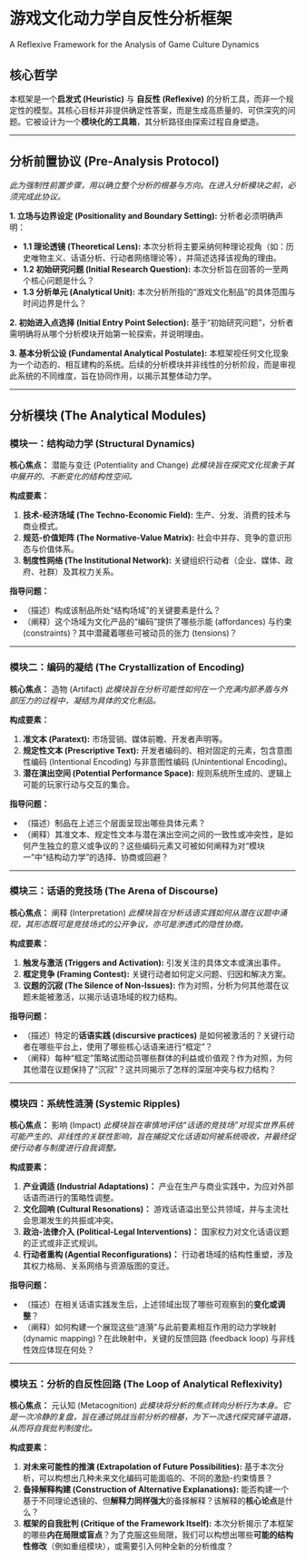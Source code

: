# 游戏文化动力学自反性分析框架
A Reflexive Framework for the Analysis of Game Culture Dynamics

## 核心哲学
本框架是一个**启发式 (Heuristic)** 与 **自反性 (Reflexive)** 的分析工具，而非一个规定性的模型。其核心目标并非提供确定性答案，而是生成高质量的、可供深究的问题。它被设计为一个**模块化的工具箱**，其分析路径由探索过程自身塑造。

---

## 分析前置协议 (Pre-Analysis Protocol)
*此为强制性前置步骤，用以确立整个分析的根基与方向。在进入分析模块之前，必须完成此协议。*

**1. 立场与边界设定 (Positionality and Boundary Setting):**
分析者必须明确声明：
*   **1.1 理论透镜 (Theoretical Lens):** 本次分析将主要采纳何种理论视角（如：历史唯物主义、话语分析、行动者网络理论等），并简述选择该视角的理由。
*   **1.2 初始研究问题 (Initial Research Question):** 本次分析旨在回答的一至两个核心问题是什么？
*   **1.3 分析单元 (Analytical Unit):** 本次分析所指的“游戏文化制品”的具体范围与时间边界是什么？

**2. 初始进入点选择 (Initial Entry Point Selection):**
基于“初始研究问题”，分析者需明确将从哪个分析模块开始第一轮探索，并说明理由。

**3. 基本分析公设 (Fundamental Analytical Postulate):**
本框架视任何文化现象为一个动态的、相互建构的系统。后续的分析模块并非线性的分析阶段，而是审视此系统的不同维度，旨在协同作用，以揭示其整体动力学。

---

## 分析模块 (The Analytical Modules)

### 模块一：结构动力学 (Structural Dynamics)
**核心焦点：** 潜能与变迁 (Potentiality and Change)
*此模块旨在探究文化现象于其中展开的、不断变化的结构性空间。*

**构成要素：**
1.  **技术-经济场域 (The Techno-Economic Field):** 生产、分发、消费的技术与商业模式。
2.  **规范-价值矩阵 (The Normative-Value Matrix):** 社会中并存、竞争的意识形态与价值体系。
3.  **制度性网络 (The Institutional Network):** 关键组织行动者（企业、媒体、政府、社群）及其权力关系。

**指导问题：**
*   （描述）构成该制品所处“结构场域”的关键要素是什么？
*   （阐释）这个场域为文化产品的“编码”提供了哪些示能 (affordances) 与约束 (constraints)？其中潜藏着哪些可被动员的张力 (tensions)？

---

### 模块二：编码的凝结 (The Crystallization of Encoding)
**核心焦点：** 造物 (Artifact)
*此模块旨在分析可能性如何在一个充满内部矛盾与外部压力的过程中，凝结为具体的文化制品。*

**构成要素：**
1.  **准文本 (Paratext):** 市场营销、媒体前瞻、开发者声明等。
2.  **规定性文本 (Prescriptive Text):** 开发者编码的、相对固定的元素，包含意图性编码 (Intentional Encoding) 与非意图性编码 (Unintentional Encoding)。
3.  **潜在演出空间 (Potential Performance Space):** 规则系统所生成的、逻辑上可能的玩家行动与交互的集合。

**指导问题：**
*   （描述）制品在上述三个层面呈现出哪些具体元素？
*   （阐释）其准文本、规定性文本与潜在演出空间之间的一致性或冲突性，是如何产生独立的意义或争议的？这些编码元素又可被如何阐释为对“模块一”中“结构动力学”的选择、协商或回避？

---

### 模块三：话语的竞技场 (The Arena of Discourse)
**核心焦点：** 阐释 (Interpretation)
*此模块旨在分析话语实践如何从潜在议题中涌现，其形态既可是竞技场式的公开争议，亦可是渗透式的隐性协商。*

**构成要素：**
1.  **触发与激活 (Triggers and Activation):** 引发关注的具体文本或演出事件。
2.  **框定竞争 (Framing Contest):** 关键行动者如何定义问题、归因和解决方案。
3.  **议题的沉寂 (The Silence of Non-Issues):** 作为对照，分析为何其他潜在议题未能被激活，以揭示话语场域的权力结构。

**指导问题：**
*   （描述）特定的**话语实践 (discursive practices)** 是如何被激活的？关键行动者在哪些平台上，使用了哪些核心话语来进行“框定”？
*   （阐释）每种“框定”策略试图动员哪些群体的利益或价值观？作为对照，为何其他潜在议题保持了“沉寂”？这共同揭示了怎样的深层冲突与权力结构？

---

### 模块四：系统性涟漪 (Systemic Ripples)
**核心焦点：** 影响 (Impact)
*此模块旨在审慎地评估“话语的竞技场”对现实世界系统可能产生的、非线性的关联性影响，旨在捕捉文化话语如何被系统吸收，并最终促使行动者与制度进行自我调整。*

**构成要素：**
1.  **产业调适 (Industrial Adaptations)：** 产业在生产与商业实践中，为应对外部话语而进行的策略性调整。
2.  **文化回响 (Cultural Resonations)：** 游戏话语溢出至公共领域，并与主流社会思潮发生的共振或冲突。
3.  **政治-法律介入 (Political-Legal Interventions)：** 国家权力对文化话语议题的正式或非正式规训。
4.  **行动者重构 (Agential Reconfigurations)：** 行动者场域的结构性重塑，涉及其权力格局、关系网络与资源版图的变迁。

**指导问题：**
*   （描述）在相关话语实践发生后，上述领域出现了哪些可观察到的**变化或调整**？
*   （阐释）如何构建一个展现这些“涟漪”与此前要素相互作用的动力学映射 (dynamic mapping)？在此映射中，关键的反馈回路 (feedback loop) 与非线性效应体现在何处？

---

### 模块五：分析的自反性回路 (The Loop of Analytical Reflexivity)
**核心焦点：** 元认知 (Metacognition)
*此模块将分析的焦点转向分析行为本身。它是一次冷静的复盘，旨在通过挑战当前分析的根基，为下一次迭代探究铺平道路，从而将自我批判制度化。*

**构成要素：**
1.  **对未来可能性的推演 (Extrapolation of Future Possibilities):** 基于本次分析，可以构想出几种未来文化编码可能面临的、不同的激励-约束情景？
2.  **备择解释构建 (Construction of Alternative Explanations):** 能否构建一个基于不同理论透镜的、但**解释力同样强大**的备择解释？该解释的**核心论点**是什么？
3.  **框架的自我批判 (Critique of the Framework Itself):** 本次分析揭示了本框架的哪些**内在局限或盲点**？为了克服这些局限，我们可以构想出哪些**可能的结构性修改**（例如重组模块），或需要引入何种全新的分析维度？